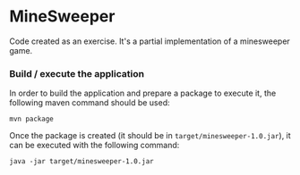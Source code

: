 # MineSweeper
Code created as an exercise.
It's a partial implementation of a minesweeper game.

### Build / execute the application
In order to build the application and prepare a package to execute it,
the following maven command should be used:

`mvn package`

Once the package is created (it should be in `target/minesweeper-1.0.jar`),
it can be executed with the following command:

`java -jar target/minesweeper-1.0.jar`

